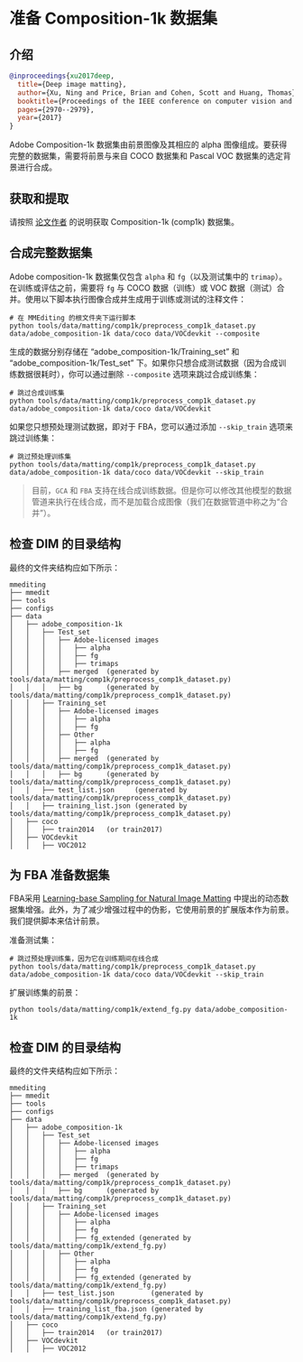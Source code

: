 # 准备 Composition-1k 数据集

## 介绍

<!-- [DATASET] -->

```bibtex
@inproceedings{xu2017deep,
  title={Deep image matting},
  author={Xu, Ning and Price, Brian and Cohen, Scott and Huang, Thomas},
  booktitle={Proceedings of the IEEE conference on computer vision and pattern recognition},
  pages={2970--2979},
  year={2017}
}
```

Adobe Composition-1k 数据集由前景图像及其相应的 alpha 图像组成。要获得完整的数据集，需要将前景与来自 COCO 数据集和 Pascal VOC 数据集的选定背景进行合成。

## 获取和提取

请按照 [论文作者](https://sites.google.com/view/deepimagematting) 的说明获取 Composition-1k (comp1k) 数据集。

## 合成完整数据集

Adobe composition-1k 数据集仅包含 `alpha` 和 `fg`（以及测试集中的 `trimap`）。在训练或评估之前，需要将 `fg` 与 COCO 数据（训练）或 VOC 数据（测试）合并。使用以下脚本执行图像合成并生成用于训练或测试的注释文件：

```shell
# 在 MMEditing 的根文件夹下运行脚本
python tools/data/matting/comp1k/preprocess_comp1k_dataset.py data/adobe_composition-1k data/coco data/VOCdevkit --composite
```

生成的数据分别存储在 “adobe_composition-1k/Training_set” 和 “adobe_composition-1k/Test_set” 下。如果你只想合成测试数据（因为合成训练数据很耗时），你可以通过删除 `--composite` 选项来跳过合成训练集：

```shell
# 跳过合成训练集
python tools/data/matting/comp1k/preprocess_comp1k_dataset.py data/adobe_composition-1k data/coco data/VOCdevkit
```

如果您只想预处理测试数据，即对于 FBA，您可以通过添加 `--skip_train` 选项来跳过训练集：

```shell
# 跳过预处理训练集
python tools/data/matting/comp1k/preprocess_comp1k_dataset.py data/adobe_composition-1k data/coco data/VOCdevkit --skip_train
```

> 目前，`GCA` 和 `FBA` 支持在线合成训练数据。但是你可以修改其他模型的数据管道来执行在线合成，而不是加载合成图像（我们在数据管道中称之为“合并”）。

## 检查 DIM 的目录结构

最终的文件夹结构应如下所示：

```text
mmediting
├── mmedit
├── tools
├── configs
├── data
│   ├── adobe_composition-1k
│   │   ├── Test_set
│   │   │   ├── Adobe-licensed images
│   │   │   │   ├── alpha
│   │   │   │   ├── fg
│   │   │   │   ├── trimaps
│   │   │   ├── merged  (generated by tools/data/matting/comp1k/preprocess_comp1k_dataset.py)
│   │   │   ├── bg      (generated by tools/data/matting/comp1k/preprocess_comp1k_dataset.py)
│   │   ├── Training_set
│   │   │   ├── Adobe-licensed images
│   │   │   │   ├── alpha
│   │   │   │   ├── fg
│   │   │   ├── Other
│   │   │   │   ├── alpha
│   │   │   │   ├── fg
│   │   │   ├── merged  (generated by tools/data/matting/comp1k/preprocess_comp1k_dataset.py)
│   │   │   ├── bg      (generated by tools/data/matting/comp1k/preprocess_comp1k_dataset.py)
│   │   ├── test_list.json     (generated by tools/data/matting/comp1k/preprocess_comp1k_dataset.py)
│   │   ├── training_list.json (generated by tools/data/matting/comp1k/preprocess_comp1k_dataset.py)
│   ├── coco
│   │   ├── train2014   (or train2017)
│   ├── VOCdevkit
│   │   ├── VOC2012
```
## 为 FBA 准备数据集

FBA采用 [Learning-base Sampling for Natural Image Matting](https://openaccess.thecvf.com/content_CVPR_2019/papers/Tang_Learning-Based_Sampling_for_Natural_Image_Matting_CVPR_2019_paper.pdf) 中提出的动态数据集增强。此外，为了减少增强过程中的伪影，它使用前景的扩展版本作为前景。我们提供脚本来估计前景。

准备测试集：

```shell
# 跳过预处理训练集，因为它在训练期间在线合成
python tools/data/matting/comp1k/preprocess_comp1k_dataset.py data/adobe_composition-1k data/coco data/VOCdevkit --skip_train
```

扩展训练集的前景：

```shell
python tools/data/matting/comp1k/extend_fg.py data/adobe_composition-1k
```

## 检查 DIM 的目录结构

最终的文件夹结构应如下所示：

```text
mmediting
├── mmedit
├── tools
├── configs
├── data
│   ├── adobe_composition-1k
│   │   ├── Test_set
│   │   │   ├── Adobe-licensed images
│   │   │   │   ├── alpha
│   │   │   │   ├── fg
│   │   │   │   ├── trimaps
│   │   │   ├── merged  (generated by tools/data/matting/comp1k/preprocess_comp1k_dataset.py)
│   │   │   ├── bg      (generated by tools/data/matting/comp1k/preprocess_comp1k_dataset.py)
│   │   ├── Training_set
│   │   │   ├── Adobe-licensed images
│   │   │   │   ├── alpha
│   │   │   │   ├── fg
│   │   │   │   ├── fg_extended (generated by tools/data/matting/comp1k/extend_fg.py)
│   │   │   ├── Other
│   │   │   │   ├── alpha
│   │   │   │   ├── fg
│   │   │   │   ├── fg_extended (generated by tools/data/matting/comp1k/extend_fg.py)
│   │   ├── test_list.json         (generated by tools/data/matting/comp1k/preprocess_comp1k_dataset.py)
│   │   ├── training_list_fba.json (generated by tools/data/matting/comp1k/extend_fg.py)
│   ├── coco
│   │   ├── train2014   (or train2017)
│   ├── VOCdevkit
│   │   ├── VOC2012
```
